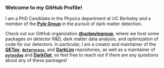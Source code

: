 ### Welcome to my GitHub Profile!

I am a PhD Candidate in the Physics department at UC Berkeley and a member of the **[Pyle Group](https://sites.google.com/berkeley.edu/pylegroup)** in the pursuit of dark matter detection.

Check out our GitHub organization **[@ucbpylegroup](https://github.com/ucbpylegroup)**, where we host some packages on detector R&D, dark matter data analysis, and optimization of code for our detectors. In particular, I am a creator and maintainer of the **[QETpy](https://github.com/ucbpylegroup/QETpy)**, [**`detprocess`**](https://github.com/slwatkins/detprocess), and  [**DarkLim**](https://github.com/slwatkins/DarkLim) repositories, as well as a maintainer of [**`pytesdaq`**](https://github.com/berkeleytes/pytesdaq) and [**DarkOpt**](https://github.com/ucbpylegroup/DarkOpt), so feel free to reach out if there are any questions about any of these packages!
